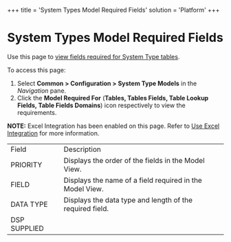 +++
title = 'System Types Model Required Fields'
solution = 'Platform'
+++

# System Types Model Required Fields

<div class="use">

Use this page to [view fields required for System Type
tables](../Use_Cases/View%20Fields%20Required%20for%20System%20Type%20Tables).

</div>

To access this page:

1.  Select **Common \> Configuration \> System Type Models** in the
    *Navigation* pane.
2.  Click the **Model Required For** (**Tables, Tables Fields, Table
    Lookup Fields, Table Fields Domains**) icon respectively to view the
    requirements.

<span style="font-weight: bold;">NOTE:</span> Excel Integration has been
enabled on this page. Refer to [Use Excel
Integration](../../Excel_Int/Use_Excel_Integration) for more
information.

|              |                                                          |
| ------------ | -------------------------------------------------------- |
| Field        | Description                                              |
| PRIORITY     | Displays the order of the fields in the Model View.      |
| FIELD        | Displays the name of a field required in the Model View. |
| DATA TYPE    | Displays the data type and length of the required field. |
| DSP SUPPLIED |                                                          |
